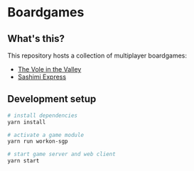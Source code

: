 # Boardgames

## What's this?

This repository hosts a collection of multiplayer boardgames:

- [The Vole in the Valley](./src/frontend/boards/fitf/rules.md)
- [Sashimi Express](./src/frontend/boards/sgp/rules.md)

## Development setup

```sh
# install dependencies
yarn install

# activate a game module
yarn run workon-sgp

# start game server and web client
yarn start
```

